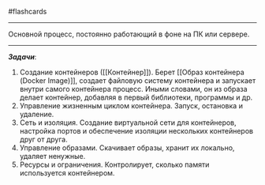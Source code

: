 #flashcards 
***
Основной процесс, постоянно работающий в фоне на ПК или сервере.
***
***Задачи***:
1. Создание контейнеров ([[Контейнер]]).
	Берет [[Образ контейнера (Docker Image)]], создает файловую систему контейнера и запускает внутри самого контейнера процесс. Иными словами, он из образа делает контейнер, добавляя в первый библиотеки, программы и др.
2. Управление жизненным циклом контейнера.
	Запуск, остановка и удаление.
3. Сеть и изоляция.
	Создание виртуальной сети для контейнеров, настройка портов и обеспечение изоляции нескольких контейнеров друг от друга.
4. Управление образами.
	Скачивает образы, хранит их локально, удаляет ненужные.
5. Ресурсы и ограничения.
	Контролирует, сколько памяти используется контейнером.